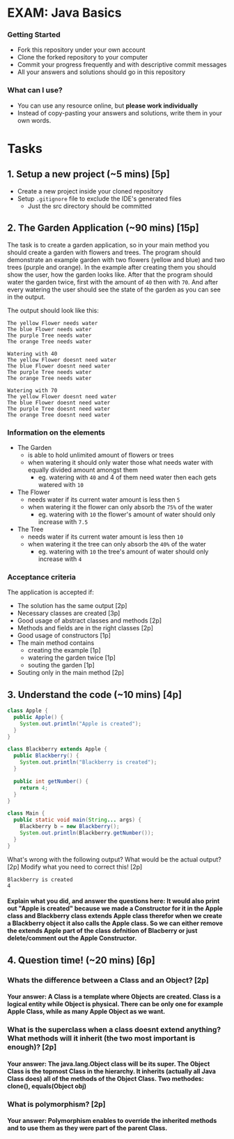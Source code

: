 # EXAM: Java Basics

### Getting Started
 - Fork this repository under your own account
 - Clone the forked repository to your computer
 - Commit your progress frequently and with descriptive commit messages
 - All your answers and solutions should go in this repository

### What can I use?
 - You can use any resource online, but **please work individually**
 - Instead of copy-pasting your answers and solutions, write them in your own words.


# Tasks
## 1. Setup a new project (~5 mins) [5p]
- Create a new project inside your cloned repository
- Setup `.gitignore` file to exclude the IDE's generated files
    - Just the src directory should be committed

## 2. The Garden Application (~90 mins) [15p]
The task is to create a garden application, so in your main method you should create a garden with flowers and trees. The program should demonstrate an example garden with two flowers (yellow and blue) and two trees (purple and orange). In the example after creating them you should show the user, how the garden looks like. After that the program should water the garden twice, first with the amount of `40` then with `70`. And after every watering the user should see the state of the garden as you can see in the output.

The output should look like this:
```
The yellow Flower needs water
The blue Flower needs water
The purple Tree needs water
The orange Tree needs water

Watering with 40
The yellow Flower doesnt need water
The blue Flower doesnt need water
The purple Tree needs water
The orange Tree needs water

Watering with 70
The yellow Flower doesnt need water
The blue Flower doesnt need water
The purple Tree doesnt need water
The orange Tree doesnt need water
```
### Information on the elements
- The Garden
    - is able to hold unlimited amount of flowers or trees
    - when watering it should only water those what needs water with equally divided amount amongst them
        - eg. watering with `40` and 4 of them need water then each gets watered with `10`
- The Flower
    - needs water if its current water amount is less then `5`
    - when watering it the flower can only absorb the `75%` of the water
        - eg. watering with `10` the flower's amount of water should only increase with `7.5`
- The Tree
    - needs water if its current water amount is less then `10`
    - when watering it the tree can only absorb the `40%` of the water
        - eg. watering with `10` the tree's amount of water should only increase with `4`

### Acceptance criteria
The application is accepted if:
- The solution has the same output [2p]
- Necessary classes are created [3p]
- Good usage of abstract classes and methods [2p]
- Methods and fields are in the right classes [2p]
- Good usage of constructors [1p]
- The main method contains
    - creating the example [1p]
    - watering the garden twice [1p]
    - souting the garden [1p]
- Souting only in the main method [2p]

## 3. Understand the code (~10 mins) [4p]
```java
class Apple {
  public Apple() {
    System.out.println("Apple is created");
  }
}

class Blackberry extends Apple {
  public Blackberry() {
    System.out.println("Blackberry is created");
  }

  public int getNumber() {
    return 4;
  }
}

class Main {
  public static void main(String... args) {
    Blackberry b = new Blackberry();
    System.out.println(Blackberry.getNumber());
  }
}
```

What's wrong with the following output? What would be the actual output? [2p] Modify what you need to correct this! [2p]
```
Blackberry is created
4
```

#### Explain what you did, and answer the questions here: It would also print out "Apple is created" because we made a Constructor for it in the Apple class and Blackberry class extends Apple class therefor when we create a Blackberry object it also calls the Apple class. So we can either remove the extends Apple part of the class defnition of Blacberry or just delete/comment out the Apple Constructor. 


## 4. Question time! (~20 mins) [6p]

### Whats the difference between a Class and an Object? [2p]
#### Your answer: A Class is a template where Objects are created. Class is a logical entity while Object is physical. There can be only one for example Apple Class, while as many Apple Object as we want.

### What is the superclass when a class doesnt extend anything? What methods will it inherit (the two most important is enough)? [2p]
#### Your answer:  The java.lang.Object class will be its super. The Object Class is the topmost Class in the hierarchy. It inherits (actually all Java Class does) all of the methods of the Object Class. Two methodes: clone(), equals(Object obj)

### What is polymorphism? [2p]
#### Your answer: Polymorphism enables to override the inherited methods and to use them as they were part of the parent Class.
